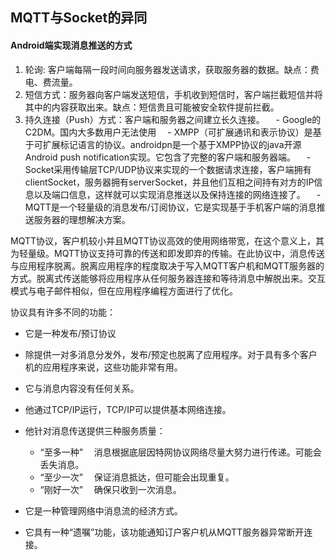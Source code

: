 ## MQTT与Socket的异同 ##

#### Android端实现消息推送的方式 ####

1. 轮询: 客户端每隔一段时间向服务器发送请求，获取服务器的数据。缺点：费电、费流量。
2. 短信方式：服务器向客户端发送短信，手机收到短信时，客户端拦截短信并将其中的内容获取出来。缺点：短信贵且可能被安全软件提前拦截。
3. 持久连接（Push）方式：客户端和服务器之间建立长久连接。
&emsp;- Google的C2DM。国内大多数用户无法使用
&emsp;- XMPP（可扩展通讯和表示协议）是基于可扩展标记语言的协议。androidpn是一个基于XMPP协议的java开源Android push notification实现。它包含了完整的客户端和服务器端。
&emsp;- Socket采用传输层TCP/UDP协议来实现的一个数据请求连接，客户端拥有clientSocket，服务器拥有serverSocket，并且他们互相之间持有对方的IP信息以及端口信息，这样就可以实现消息推送以及保持连接的网络连接了。
&emsp;- MQTT是一个轻量级的消息发布/订阅协议，它是实现基于手机客户端的消息推送服务器的理想解决方案。

MQTT协议，客户机较小并且MQTT协议高效的使用网络带宽，在这个意义上，其为轻量级。MQTT协议支持可靠的传送和即发即弃的传输。在此协议中，消息传送与应用程序脱离。脱离应用程序的程度取决于写入MQTT客户机和MQTT服务器的方式。脱离式传送能够将应用程序从任何服务器连接和等待消息中解脱出来。交互模式与电子邮件相似，但在应用程序编程方面进行了优化。

协议具有许多不同的功能：

- 它是一种发布/预订协议
- 除提供一对多消息分发外，发布/预定也脱离了应用程序。对于具有多个客户机的应用程序来说，这些功能非常有用。
- 它与消息内容没有任何关系。
- 他通过TCP/IP运行，TCP/IP可以提供基本网络连接。
- 他针对消息传送提供三种服务质量：
	- “至多一种”
	&emsp;消息根据底层因特网协议网络尽量大努力进行传递。可能会丢失消息。
	- “至少一次”
	&emsp;保证消息抵达，但可能会出现重复。
	- “刚好一次”
	&emsp;确保只收到一次消息。

- 它是一种管理网络中消息流的经济方式。
- 它具有一种“遗嘱”功能，该功能通知订户客户机从MQTT服务器异常断开连接。